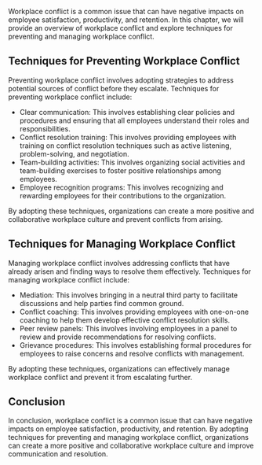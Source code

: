 
Workplace conflict is a common issue that can have negative impacts on employee satisfaction, productivity, and retention. In this chapter, we will provide an overview of workplace conflict and explore techniques for preventing and managing workplace conflict.

Techniques for Preventing Workplace Conflict
--------------------------------------------

Preventing workplace conflict involves adopting strategies to address potential sources of conflict before they escalate. Techniques for preventing workplace conflict include:

* Clear communication: This involves establishing clear policies and procedures and ensuring that all employees understand their roles and responsibilities.
* Conflict resolution training: This involves providing employees with training on conflict resolution techniques such as active listening, problem-solving, and negotiation.
* Team-building activities: This involves organizing social activities and team-building exercises to foster positive relationships among employees.
* Employee recognition programs: This involves recognizing and rewarding employees for their contributions to the organization.

By adopting these techniques, organizations can create a more positive and collaborative workplace culture and prevent conflicts from arising.

Techniques for Managing Workplace Conflict
------------------------------------------

Managing workplace conflict involves addressing conflicts that have already arisen and finding ways to resolve them effectively. Techniques for managing workplace conflict include:

* Mediation: This involves bringing in a neutral third party to facilitate discussions and help parties find common ground.
* Conflict coaching: This involves providing employees with one-on-one coaching to help them develop effective conflict resolution skills.
* Peer review panels: This involves involving employees in a panel to review and provide recommendations for resolving conflicts.
* Grievance procedures: This involves establishing formal procedures for employees to raise concerns and resolve conflicts with management.

By adopting these techniques, organizations can effectively manage workplace conflict and prevent it from escalating further.

Conclusion
----------

In conclusion, workplace conflict is a common issue that can have negative impacts on employee satisfaction, productivity, and retention. By adopting techniques for preventing and managing workplace conflict, organizations can create a more positive and collaborative workplace culture and improve communication and resolution.
